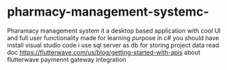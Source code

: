 # pharmacy-management-systemc-
Pharamacy management system it a desktop based application with cool UI and full user functionality made for learning purpose in c#
you should have install visual studio code 
i use sql server as db for storing project data
read doc https://flutterwave.com/us/blog/getting-started-with-apis about flutterwave paymennt gateway integration
